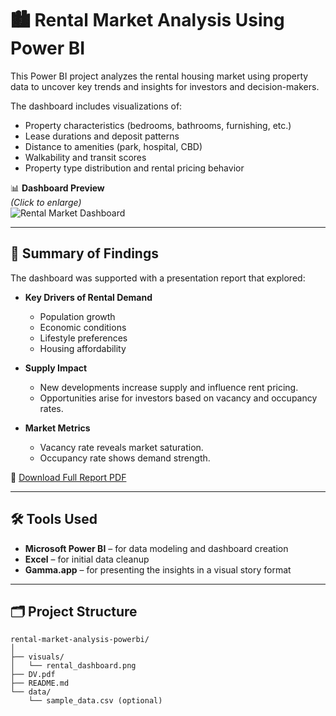 # 🏙️ Rental Market Analysis Using Power BI

This Power BI project analyzes the rental housing market using property data to uncover key trends and insights for investors and decision-makers.

The dashboard includes visualizations of:
- Property characteristics (bedrooms, bathrooms, furnishing, etc.)
- Lease durations and deposit patterns
- Distance to amenities (park, hospital, CBD)
- Walkability and transit scores
- Property type distribution and rental pricing behavior

📊 **Dashboard Preview**  
*(Click to enlarge)*  
![Rental Market Dashboard](visuals/rental_dashboard.png)

---

## 📘 Summary of Findings

The dashboard was supported with a presentation report that explored:

- **Key Drivers of Rental Demand**
  - Population growth
  - Economic conditions
  - Lifestyle preferences
  - Housing affordability

- **Supply Impact**
  - New developments increase supply and influence rent pricing.
  - Opportunities arise for investors based on vacancy and occupancy rates.

- **Market Metrics**
  - Vacancy rate reveals market saturation.
  - Occupancy rate shows demand strength.

📄 [Download Full Report PDF](./DV.pdf)

---

## 🛠️ Tools Used

- **Microsoft Power BI** – for data modeling and dashboard creation  
- **Excel** – for initial data cleanup  
- **Gamma.app** – for presenting the insights in a visual story format

---

## 🗂️ Project Structure

```plaintext
rental-market-analysis-powerbi/
│
├── visuals/
│   └── rental_dashboard.png
├── DV.pdf
├── README.md
└── data/
    └── sample_data.csv (optional)
